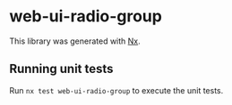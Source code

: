 # web-ui-radio-group

This library was generated with [Nx](https://nx.dev).

## Running unit tests

Run `nx test web-ui-radio-group` to execute the unit tests.
